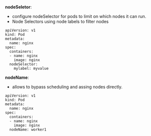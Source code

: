 **nodeSeletor**:
- configure nodeSelector for pods to limit on which nodes it can run.
- Node Selectors using node labels to filter nodes

```
apiVersion: v1
kind: Pod
metadata:
  name: nginx
spec:
  containers:
  - name: nginx
    image: nginx
  nodeSelector:
    mylabel: myvalue
```


**nodeName**:
- allows  to bypass scheduling and assing nodes directly.

```
apiVersion: v1
kind: Pod
metadata:
  name: nginx
spec:
  containers:
  - name: nginx
    image: nginx
  nodeName: worker1
```

